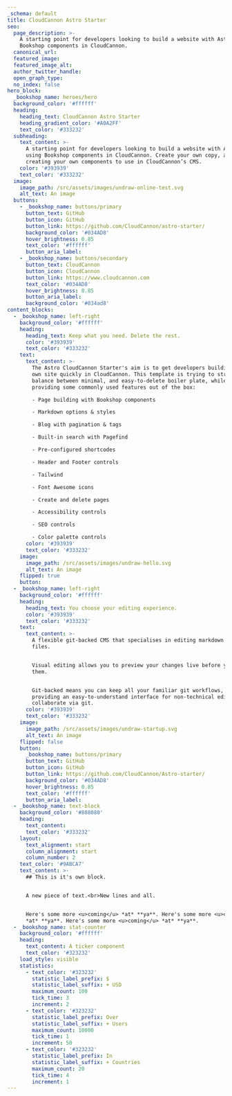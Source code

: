 ```yaml
---
_schema: default
title: CloudCannon Astro Starter
seo:
  page_description: >-
    A starting point for developers looking to build a website with Astro, using
    Bookshop components in CloudCannon.
  canonical_url:
  featured_image:
  featured_image_alt:
  author_twitter_handle:
  open_graph_type:
  no_index: false
hero_block:
  _bookshop_name: heroes/hero
  background_color: '#ffffff'
  heading:
    heading_text: CloudCannon Astro Starter
    heading_gradient_color: '#A0A2FF'
    text_color: '#333232'
  subheading:
    text_content: >-
      A starting point for developers looking to build a website with Astro,
      using Bookshop components in CloudCannon. Create your own copy, and start
      creating your own components to use in CloudCannon’s CMS.
    color: '#393939'
    text_color: '#333232'
  image:
    image_path: /src/assets/images/undraw-online-test.svg
    alt_text: An image
  buttons:
    - _bookshop_name: buttons/primary
      button_text: GitHub
      button_icon: GitHub
      button_link: https://github.com/CloudCannon/astro-starter/
      background_color: '#034AD8'
      hover_brightness: 0.85
      text_color: '#ffffff'
      button_aria_label:
    - _bookshop_name: buttons/secondary
      button_text: CloudCannon
      button_icon: CloudCannon
      button_link: https://www.cloudcannon.com
      text_color: '#034AD8'
      hover_brightness: 0.85
      button_aria_label:
      background_color: '#034ad8'
content_blocks:
  - _bookshop_name: left-right
    background_color: '#ffffff'
    heading:
      heading_text: Keep what you need. Delete the rest.
      color: '#393939'
      text_color: '#333232'
    text:
      text_content: >-
        The Astro CloudCannon Starter's aim is to get developers building their
        own site quickly in CloudCannon. This template is trying to strike a
        balance between minimal, and easy-to-delete boiler plate, while
        providing some commonly used features out of the box:

        - Page building with Bookshop components

        - Markdown options & styles

        - Blog with pagination & tags

        - Built-in search with Pagefind

        - Pre-configured shortcodes

        - Header and Footer controls

        - Tailwind

        - Font Awesome icons

        - Create and delete pages

        - Accessibility controls

        - SEO controls

        - Color palette controls
      color: '#393939'
      text_color: '#333232'
    image:
      image_path: /src/assets/images/undraw-hello.svg
      alt_text: An image
    flipped: true
    button:
  - _bookshop_name: left-right
    background_color: '#ffffff'
    heading:
      heading_text: You choose your editing experience.
      color: '#393939'
      text_color: '#333232'
    text:
      text_content: >-
        A flexible git-backed CMS that specialises in editing markdown and data
        files. 


        Visual editing allows you to preview your changes live before you save
        them. 


        Git-backed means you can keep all your familiar git workflows, while
        providing an easy-to-understand interface for non-technical editors to
        collaborate via git. 
      color: '#393939'
      text_color: '#333232'
    image:
      image_path: /src/assets/images/undraw-startup.svg
      alt_text: An image
    flipped: false
    button:
      _bookshop_name: buttons/primary
      button_text: GitHub
      button_icon: GitHub
      button_link: https://github.com/CloudCannon/Astro-starter/
      background_color: '#034AD8'
      hover_brightness: 0.85
      text_color: '#ffffff'
      button_aria_label:
  - _bookshop_name: text-block
    background_color: '#808080'
    heading:
      text_content:
      text_color: '#333232'
    layout:
      text_alignment: start
      column_alignment: start
      column_number: 2
    text_color: '#9ABCA7'
    text_content: >-
      ## This is it's own block.


      A new piece of text.<br>New lines and all.


      Here's some more <u>coming</u> *at* **ya**. Here's some more <u>coming</u>
      *at* **ya**. Here's some more <u>coming</u> *at* **ya**.
  - _bookshop_name: stat-counter
    background_color: '#ffffff'
    heading:
      text_content: A ticker component
      text_color: '#323232'
    load_style: visible
    statistics:
      - text_color: '#323232'
        statistic_label_prefix: $
        statistic_label_suffix: + USD
        maximum_count: 100
        tick_time: 3
        increment: 2
      - text_color: '#323232'
        statistic_label_prefix: Over
        statistic_label_suffix: + Users
        maximum_count: 10000
        tick_time: 1
        increment: 50
      - text_color: '#323232'
        statistic_label_prefix: In
        statistic_label_suffix: + Countries
        maximum_count: 20
        tick_time: 4
        increment: 1
---
```

